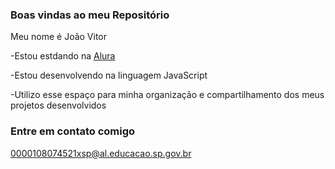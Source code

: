 ### Boas vindas ao meu Repositório

Meu nome é João Vitor

-Estou estdando na [Alura](https://alura.com.br)
 
-Estou desenvolvendo na linguagem JavaScript

-Utilizo esse espaço para minha organização e compartilhamento dos meus projetos desenvolvidos

### Entre em contato comigo
0000108074521xsp@al.educacao.sp.gov.br 
